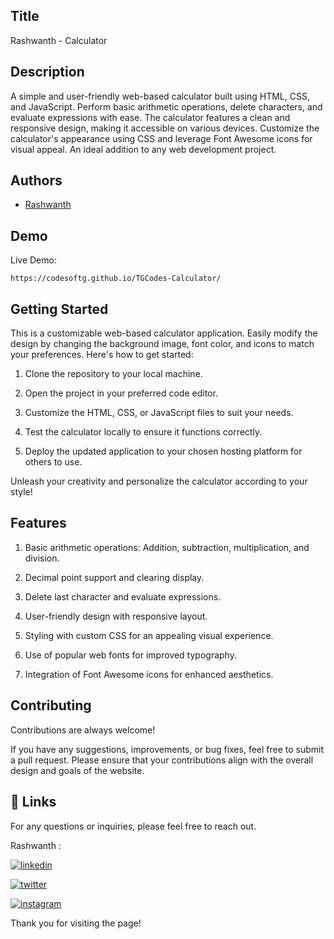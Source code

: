 
## Title


Rashwanth - Calculator

## Description 

A simple and user-friendly web-based calculator built using HTML, CSS, and JavaScript. Perform basic arithmetic operations, delete characters, and evaluate expressions with ease. The calculator features a clean and responsive design, making it accessible on various devices. Customize the calculator's appearance using CSS and leverage Font Awesome icons for visual appeal. An ideal addition to any web development project.
## Authors

- [Rashwanth](https://github.com/rashwanthashok) 


## Demo

Live Demo:

    https://codesoftg.github.io/TGCodes-Calculator/
    
## Getting Started

This is a customizable web-based calculator application. Easily modify the design by changing the background image, font color, and icons to match your preferences. Here's how to get started:

1. Clone the repository to your local machine.

2. Open the project in your preferred code editor.

3. Customize the HTML, CSS, or JavaScript files to suit your needs.

4. Test the calculator locally to ensure it functions correctly.

5. Deploy the updated application to your chosen hosting platform for others to use.

Unleash your creativity and personalize the calculator according to your style!
## Features

1. Basic arithmetic operations: Addition, subtraction, 
multiplication, and division.

2. Decimal point support and clearing display.

3. Delete last character and evaluate expressions.

4. User-friendly design with responsive layout.

5. Styling with custom CSS for an appealing visual experience. 

6. Use of popular web fonts for improved typography.

7. Integration of Font Awesome icons for enhanced aesthetics.
## Contributing

Contributions are always welcome!

If you have any suggestions, improvements, or bug fixes, feel free to submit a pull request. Please ensure that your contributions align with the overall design and goals of the website. 


## 🔗 Links

For any questions or inquiries, please feel free to reach out. 

Rashwanth :

[![linkedin](https://img.shields.io/badge/linkedin-0A66C2?style=for-the-badge&logo=linkedin&logoColor=white)](www.linkedin.com/in/rashwanth-ashok)


[![twitter](https://img.shields.io/badge/twitter-1DA1F2?style=for-the-badge&logo=twitter&logoColor=white)](https://twitter.com/AshokRashwanth)

[![instagram](https://img.shields.io/badge/instagram-E4405F?style=for-the-badge&logo=instagram&logoColor=white)](https://www.instagram.com/rashwanthashok/)


Thank you for visiting the page!